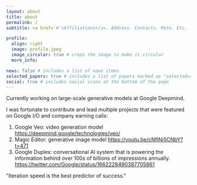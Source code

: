 ```yaml
---
layout: about
title: about
permalink: /
subtitle: <a href='#'>Affiliations</a>. Address. Contacts. Moto. Etc.

profile:
  align: right
  image: profile.jpeg
  image_circular: true # crops the image to make it circular
  more_info:

news: false # includes a list of news items
selected_papers: true # includes a list of papers marked as "selected={true}"
social: true # includes social icons at the bottom of the page
---
```


Currently working on large-scale generative models at Google Deepmind.

I was fortunate to contribute and lead multiple projects that were featured on Google I/O and company earning calls:
1. Google Veo: video generation model https://deepmind.google/technologies/veo/
2. Magic Editor: generative image model https://youtu.be/cNfINi5CNbY?t=471
3. Google Duplex: conversational AI system that is powering the information behind over 100s of billions of impressions annually. https://twitter.com/Google/status/1662228490387705861

"Iteration speed is the best predictor of success."
